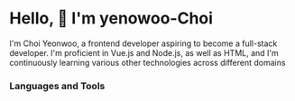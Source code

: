 <h1> Hello, 👩 I'm yenowoo-Choi</h1>

I'm Choi Yeonwoo, a frontend developer aspiring to become a full-stack developer. I'm proficient in Vue.js and Node.js, as well as HTML, and I'm continuously learning various other technologies across different domains

<h3>Languages and Tools</h3>
<img src="">
<img src="">
<img src="">
<img src="">
<img src="">
<img src="">
<img src="">
<img src="">
<img src="">
<img src="">
